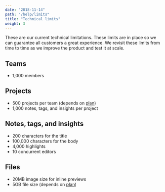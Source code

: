 ```yaml
---
date: "2018-11-14"
path: "/help/limits"
title: "Technical limits"
weight: 3
---
```


These are our current technical limitations. These limits are in place so we can guarantee all customers a great experience. We revisit these limits from time to time as we improve the product and test it at scale.

## Teams

- 1,000 members

## Projects

- 500 projects per team (depends on [plan](/pricing))
- 1,000 notes, tags, and insights per project

## Notes, tags, and insights

- 200 characters for the title
- 100,000 characters for the body
- 4,000 highlights
- 10 concurrent editors

## Files

- 20MB image size for inline previews
- 5GB file size (depends on [plan](/pricing))
